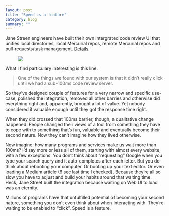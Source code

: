 ```yaml
---
layout: post
title: "Speed is a feature"
category: blog
summary: ""
---
```


Jane Streen engineers have built their own intergrated code review UI that unifies local directories, local Mercurial repos, remote Mercurial repos and pull-requests/task management. [Details]( https://blog.janestreet.com/putting-the-i-back-in-ide-towards-a-github-explorer/).

<figure><img src="todo.png"></figure>

What I find particulary interesting is this line:

> One of the things we found with our system is that it didn’t really click until we had a sub-100ms code review server.

So they’ve designed couple of features for a very narrow and specific use-case, polished the integration, removed all other barries and otherwise did everything right and, apparently, brought a lot of value. Yet nobody considered it valuable enough until they got the response time right.

When they did crossed that 100ms barrier, though, a qualitative change happened. People changed their views of a tool from something they have to cope with to something that’s fun, valuable and eventually become their second nature. Now they can’t imagine how they lived otherwise.

Now imagine: how many programs and services make us wait more than 100ms? I’d say more or less all of them, starting with almost every website, with a few exceptions. You don’t think about “requesting” Google when you type your search query and it auto-completes after each letter. But you do think about rebooting your computer. Or booting up your text editor. Or even loading a Medium article (6 sec last time I checked). Because they’re all so slow you have to adjust and build your habits around that waiting time. Heck, Jane Street built the integration because waiting on Web UI to load was an eternity.

Millions of programs have that unfulfilled potential of becoming your second nature, something you don’t even think about when interacting with. They’re waiting to be enabled to “click”. Speed is a feature.